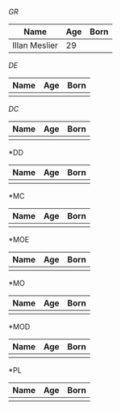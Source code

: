 *GR*

| Name          | Age | Born |
| ------------- | --- | ---- |
| Illan Meslier | 29  |      |

*DE*

| Name | Age | Born |
| ---- | --- | ---- |
|      |     |      |

*DC*

| Name | Age | Born |
| ---- | --- | ---- |
|      |     |      |

*DD

| Name | Age | Born |
| ---- | --- | ---- |
|      |     |      |

*MC

| Name | Age | Born |
| ---- | --- | ---- |
|      |     |      |

*MOE

| Name | Age | Born |
| ---- | --- | ---- |
|      |     |      |

*MO

| Name | Age | Born |
| ---- | --- | ---- |
|      |     |      |

*MOD

| Name | Age | Born |
| ---- | --- | ---- |
|      |     |      |

*PL

| Name | Age | Born |
| ---- | --- | ---- |
|      |     |      |
